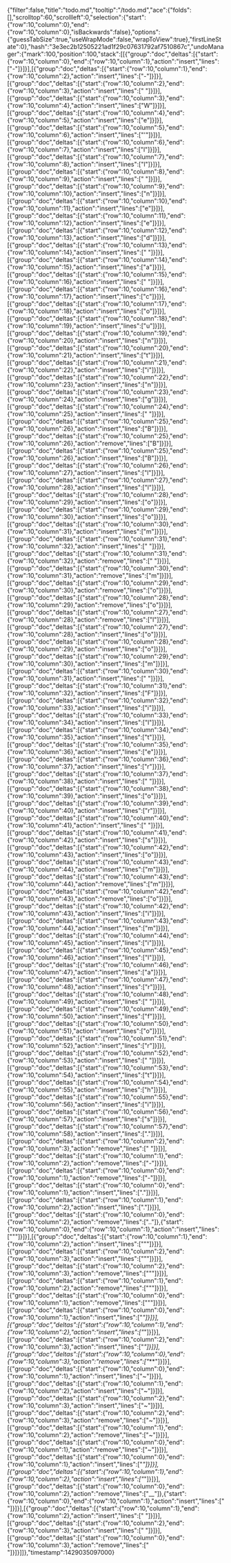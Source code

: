 {"filter":false,"title":"todo.md","tooltip":"/todo.md","ace":{"folds":[],"scrolltop":60,"scrollleft":0,"selection":{"start":{"row":10,"column":0},"end":{"row":10,"column":0},"isBackwards":false},"options":{"guessTabSize":true,"useWrapMode":false,"wrapToView":true},"firstLineState":0},"hash":"3e3ec2b12505221ad1f29c07631792af7510867c","undoManager":{"mark":100,"position":100,"stack":[[{"group":"doc","deltas":[{"start":{"row":10,"column":0},"end":{"row":10,"column":1},"action":"insert","lines":["-"]}]}],[{"group":"doc","deltas":[{"start":{"row":10,"column":1},"end":{"row":10,"column":2},"action":"insert","lines":["-"]}]}],[{"group":"doc","deltas":[{"start":{"row":10,"column":2},"end":{"row":10,"column":3},"action":"insert","lines":[" "]}]}],[{"group":"doc","deltas":[{"start":{"row":10,"column":3},"end":{"row":10,"column":4},"action":"insert","lines":["W"]}]}],[{"group":"doc","deltas":[{"start":{"row":10,"column":4},"end":{"row":10,"column":5},"action":"insert","lines":["e"]}]}],[{"group":"doc","deltas":[{"start":{"row":10,"column":5},"end":{"row":10,"column":6},"action":"insert","lines":["'"]}]}],[{"group":"doc","deltas":[{"start":{"row":10,"column":6},"end":{"row":10,"column":7},"action":"insert","lines":["l"]}]}],[{"group":"doc","deltas":[{"start":{"row":10,"column":7},"end":{"row":10,"column":8},"action":"insert","lines":["l"]}]}],[{"group":"doc","deltas":[{"start":{"row":10,"column":8},"end":{"row":10,"column":9},"action":"insert","lines":[" "]}]}],[{"group":"doc","deltas":[{"start":{"row":10,"column":9},"end":{"row":10,"column":10},"action":"insert","lines":["n"]}]}],[{"group":"doc","deltas":[{"start":{"row":10,"column":10},"end":{"row":10,"column":11},"action":"insert","lines":["e"]}]}],[{"group":"doc","deltas":[{"start":{"row":10,"column":11},"end":{"row":10,"column":12},"action":"insert","lines":["e"]}]}],[{"group":"doc","deltas":[{"start":{"row":10,"column":12},"end":{"row":10,"column":13},"action":"insert","lines":["d"]}]}],[{"group":"doc","deltas":[{"start":{"row":10,"column":13},"end":{"row":10,"column":14},"action":"insert","lines":[" "]}]}],[{"group":"doc","deltas":[{"start":{"row":10,"column":14},"end":{"row":10,"column":15},"action":"insert","lines":["a"]}]}],[{"group":"doc","deltas":[{"start":{"row":10,"column":15},"end":{"row":10,"column":16},"action":"insert","lines":[" "]}]}],[{"group":"doc","deltas":[{"start":{"row":10,"column":16},"end":{"row":10,"column":17},"action":"insert","lines":["c"]}]}],[{"group":"doc","deltas":[{"start":{"row":10,"column":17},"end":{"row":10,"column":18},"action":"insert","lines":["o"]}]}],[{"group":"doc","deltas":[{"start":{"row":10,"column":18},"end":{"row":10,"column":19},"action":"insert","lines":["u"]}]}],[{"group":"doc","deltas":[{"start":{"row":10,"column":19},"end":{"row":10,"column":20},"action":"insert","lines":["n"]}]}],[{"group":"doc","deltas":[{"start":{"row":10,"column":20},"end":{"row":10,"column":21},"action":"insert","lines":["t"]}]}],[{"group":"doc","deltas":[{"start":{"row":10,"column":21},"end":{"row":10,"column":22},"action":"insert","lines":["i"]}]}],[{"group":"doc","deltas":[{"start":{"row":10,"column":22},"end":{"row":10,"column":23},"action":"insert","lines":["n"]}]}],[{"group":"doc","deltas":[{"start":{"row":10,"column":23},"end":{"row":10,"column":24},"action":"insert","lines":["g"]}]}],[{"group":"doc","deltas":[{"start":{"row":10,"column":24},"end":{"row":10,"column":25},"action":"insert","lines":[" "]}]}],[{"group":"doc","deltas":[{"start":{"row":10,"column":25},"end":{"row":10,"column":26},"action":"insert","lines":["B"]}]}],[{"group":"doc","deltas":[{"start":{"row":10,"column":25},"end":{"row":10,"column":26},"action":"remove","lines":["B"]}]}],[{"group":"doc","deltas":[{"start":{"row":10,"column":25},"end":{"row":10,"column":26},"action":"insert","lines":["B"]}]}],[{"group":"doc","deltas":[{"start":{"row":10,"column":26},"end":{"row":10,"column":27},"action":"insert","lines":["l"]}]}],[{"group":"doc","deltas":[{"start":{"row":10,"column":27},"end":{"row":10,"column":28},"action":"insert","lines":["l"]}]}],[{"group":"doc","deltas":[{"start":{"row":10,"column":28},"end":{"row":10,"column":29},"action":"insert","lines":["o"]}]}],[{"group":"doc","deltas":[{"start":{"row":10,"column":29},"end":{"row":10,"column":30},"action":"insert","lines":["o"]}]}],[{"group":"doc","deltas":[{"start":{"row":10,"column":30},"end":{"row":10,"column":31},"action":"insert","lines":["m"]}]}],[{"group":"doc","deltas":[{"start":{"row":10,"column":31},"end":{"row":10,"column":32},"action":"insert","lines":[" "]}]}],[{"group":"doc","deltas":[{"start":{"row":10,"column":31},"end":{"row":10,"column":32},"action":"remove","lines":[" "]}]}],[{"group":"doc","deltas":[{"start":{"row":10,"column":30},"end":{"row":10,"column":31},"action":"remove","lines":["m"]}]}],[{"group":"doc","deltas":[{"start":{"row":10,"column":29},"end":{"row":10,"column":30},"action":"remove","lines":["o"]}]}],[{"group":"doc","deltas":[{"start":{"row":10,"column":28},"end":{"row":10,"column":29},"action":"remove","lines":["o"]}]}],[{"group":"doc","deltas":[{"start":{"row":10,"column":27},"end":{"row":10,"column":28},"action":"remove","lines":["l"]}]}],[{"group":"doc","deltas":[{"start":{"row":10,"column":27},"end":{"row":10,"column":28},"action":"insert","lines":["o"]}]}],[{"group":"doc","deltas":[{"start":{"row":10,"column":28},"end":{"row":10,"column":29},"action":"insert","lines":["o"]}]}],[{"group":"doc","deltas":[{"start":{"row":10,"column":29},"end":{"row":10,"column":30},"action":"insert","lines":["m"]}]}],[{"group":"doc","deltas":[{"start":{"row":10,"column":30},"end":{"row":10,"column":31},"action":"insert","lines":[" "]}]}],[{"group":"doc","deltas":[{"start":{"row":10,"column":31},"end":{"row":10,"column":32},"action":"insert","lines":["F"]}]}],[{"group":"doc","deltas":[{"start":{"row":10,"column":32},"end":{"row":10,"column":33},"action":"insert","lines":["i"]}]}],[{"group":"doc","deltas":[{"start":{"row":10,"column":33},"end":{"row":10,"column":34},"action":"insert","lines":["l"]}]}],[{"group":"doc","deltas":[{"start":{"row":10,"column":34},"end":{"row":10,"column":35},"action":"insert","lines":["t"]}]}],[{"group":"doc","deltas":[{"start":{"row":10,"column":35},"end":{"row":10,"column":36},"action":"insert","lines":["e"]}]}],[{"group":"doc","deltas":[{"start":{"row":10,"column":36},"end":{"row":10,"column":37},"action":"insert","lines":["r"]}]}],[{"group":"doc","deltas":[{"start":{"row":10,"column":37},"end":{"row":10,"column":38},"action":"insert","lines":[" "]}]}],[{"group":"doc","deltas":[{"start":{"row":10,"column":38},"end":{"row":10,"column":39},"action":"insert","lines":["o"]}]}],[{"group":"doc","deltas":[{"start":{"row":10,"column":39},"end":{"row":10,"column":40},"action":"insert","lines":["r"]}]}],[{"group":"doc","deltas":[{"start":{"row":10,"column":40},"end":{"row":10,"column":41},"action":"insert","lines":[" "]}]}],[{"group":"doc","deltas":[{"start":{"row":10,"column":41},"end":{"row":10,"column":42},"action":"insert","lines":["s"]}]}],[{"group":"doc","deltas":[{"start":{"row":10,"column":42},"end":{"row":10,"column":43},"action":"insert","lines":["o"]}]}],[{"group":"doc","deltas":[{"start":{"row":10,"column":43},"end":{"row":10,"column":44},"action":"insert","lines":["m"]}]}],[{"group":"doc","deltas":[{"start":{"row":10,"column":43},"end":{"row":10,"column":44},"action":"remove","lines":["m"]}]}],[{"group":"doc","deltas":[{"start":{"row":10,"column":42},"end":{"row":10,"column":43},"action":"remove","lines":["o"]}]}],[{"group":"doc","deltas":[{"start":{"row":10,"column":42},"end":{"row":10,"column":43},"action":"insert","lines":["i"]}]}],[{"group":"doc","deltas":[{"start":{"row":10,"column":43},"end":{"row":10,"column":44},"action":"insert","lines":["m"]}]}],[{"group":"doc","deltas":[{"start":{"row":10,"column":44},"end":{"row":10,"column":45},"action":"insert","lines":["i"]}]}],[{"group":"doc","deltas":[{"start":{"row":10,"column":45},"end":{"row":10,"column":46},"action":"insert","lines":["l"]}]}],[{"group":"doc","deltas":[{"start":{"row":10,"column":46},"end":{"row":10,"column":47},"action":"insert","lines":["a"]}]}],[{"group":"doc","deltas":[{"start":{"row":10,"column":47},"end":{"row":10,"column":48},"action":"insert","lines":["r"]}]}],[{"group":"doc","deltas":[{"start":{"row":10,"column":48},"end":{"row":10,"column":49},"action":"insert","lines":[" "]}]}],[{"group":"doc","deltas":[{"start":{"row":10,"column":49},"end":{"row":10,"column":50},"action":"insert","lines":["f"]}]}],[{"group":"doc","deltas":[{"start":{"row":10,"column":50},"end":{"row":10,"column":51},"action":"insert","lines":["o"]}]}],[{"group":"doc","deltas":[{"start":{"row":10,"column":51},"end":{"row":10,"column":52},"action":"insert","lines":["r"]}]}],[{"group":"doc","deltas":[{"start":{"row":10,"column":52},"end":{"row":10,"column":53},"action":"insert","lines":[" "]}]}],[{"group":"doc","deltas":[{"start":{"row":10,"column":53},"end":{"row":10,"column":54},"action":"insert","lines":["t"]}]}],[{"group":"doc","deltas":[{"start":{"row":10,"column":54},"end":{"row":10,"column":55},"action":"insert","lines":["h"]}]}],[{"group":"doc","deltas":[{"start":{"row":10,"column":55},"end":{"row":10,"column":56},"action":"insert","lines":["i"]}]}],[{"group":"doc","deltas":[{"start":{"row":10,"column":56},"end":{"row":10,"column":57},"action":"insert","lines":["s"]}]}],[{"group":"doc","deltas":[{"start":{"row":10,"column":57},"end":{"row":10,"column":58},"action":"insert","lines":["."]}]}],[{"group":"doc","deltas":[{"start":{"row":10,"column":2},"end":{"row":10,"column":3},"action":"remove","lines":[" "]}]}],[{"group":"doc","deltas":[{"start":{"row":10,"column":1},"end":{"row":10,"column":2},"action":"remove","lines":["-"]}]}],[{"group":"doc","deltas":[{"start":{"row":10,"column":0},"end":{"row":10,"column":1},"action":"remove","lines":["-"]}]}],[{"group":"doc","deltas":[{"start":{"row":10,"column":0},"end":{"row":10,"column":1},"action":"insert","lines":["."]}]}],[{"group":"doc","deltas":[{"start":{"row":10,"column":1},"end":{"row":10,"column":2},"action":"insert","lines":["."]}]}],[{"group":"doc","deltas":[{"start":{"row":10,"column":0},"end":{"row":10,"column":2},"action":"remove","lines":[".."]},{"start":{"row":10,"column":0},"end":{"row":10,"column":1},"action":"insert","lines":["\""]}]}],[{"group":"doc","deltas":[{"start":{"row":10,"column":1},"end":{"row":10,"column":2},"action":"insert","lines":["\""]}]}],[{"group":"doc","deltas":[{"start":{"row":10,"column":2},"end":{"row":10,"column":3},"action":"insert","lines":["\""]}]}],[{"group":"doc","deltas":[{"start":{"row":10,"column":2},"end":{"row":10,"column":3},"action":"remove","lines":["\""]}]}],[{"group":"doc","deltas":[{"start":{"row":10,"column":1},"end":{"row":10,"column":2},"action":"remove","lines":["\""]}]}],[{"group":"doc","deltas":[{"start":{"row":10,"column":0},"end":{"row":10,"column":1},"action":"remove","lines":["\""]}]}],[{"group":"doc","deltas":[{"start":{"row":10,"column":0},"end":{"row":10,"column":1},"action":"insert","lines":["*"]}]}],[{"group":"doc","deltas":[{"start":{"row":10,"column":1},"end":{"row":10,"column":2},"action":"insert","lines":["*"]}]}],[{"group":"doc","deltas":[{"start":{"row":10,"column":2},"end":{"row":10,"column":3},"action":"insert","lines":["*"]}]}],[{"group":"doc","deltas":[{"start":{"row":10,"column":0},"end":{"row":10,"column":3},"action":"remove","lines":["***"]}]}],[{"group":"doc","deltas":[{"start":{"row":10,"column":0},"end":{"row":10,"column":1},"action":"insert","lines":["~"]}]}],[{"group":"doc","deltas":[{"start":{"row":10,"column":1},"end":{"row":10,"column":2},"action":"insert","lines":["~"]}]}],[{"group":"doc","deltas":[{"start":{"row":10,"column":2},"end":{"row":10,"column":3},"action":"insert","lines":["~"]}]}],[{"group":"doc","deltas":[{"start":{"row":10,"column":2},"end":{"row":10,"column":3},"action":"remove","lines":["~"]}]}],[{"group":"doc","deltas":[{"start":{"row":10,"column":1},"end":{"row":10,"column":2},"action":"remove","lines":["~"]}]}],[{"group":"doc","deltas":[{"start":{"row":10,"column":0},"end":{"row":10,"column":1},"action":"remove","lines":["~"]}]}],[{"group":"doc","deltas":[{"start":{"row":10,"column":0},"end":{"row":10,"column":1},"action":"insert","lines":["_"]}]}],[{"group":"doc","deltas":[{"start":{"row":10,"column":1},"end":{"row":10,"column":2},"action":"insert","lines":["_"]}]}],[{"group":"doc","deltas":[{"start":{"row":10,"column":0},"end":{"row":10,"column":2},"action":"remove","lines":["__"]},{"start":{"row":10,"column":0},"end":{"row":10,"column":1},"action":"insert","lines":[" "]}]}],[{"group":"doc","deltas":[{"start":{"row":10,"column":1},"end":{"row":10,"column":2},"action":"insert","lines":[" "]}]}],[{"group":"doc","deltas":[{"start":{"row":10,"column":2},"end":{"row":10,"column":3},"action":"insert","lines":[" "]}]}],[{"group":"doc","deltas":[{"start":{"row":10,"column":0},"end":{"row":10,"column":3},"action":"remove","lines":["   "]}]}]]},"timestamp":1429035097000}